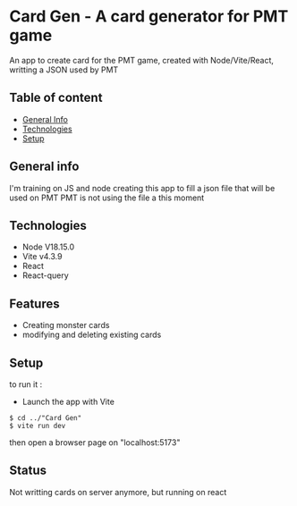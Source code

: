 # Card Gen - A card generator for PMT game

An app to create card for the PMT game, created with Node/Vite/React, writting a JSON used by PMT

## Table of content

- [General Info](#general-info)
- [Technologies](#technologies)
- [Setup](#setup)

## General info

I'm training on JS and node creating this app to fill a json file that will be used on PMT
PMT is not using the file a this moment

## Technologies

- Node V18.15.0
- Vite v4.3.9
- React
- React-query

## Features

- Creating monster cards
- modifying and deleting existing cards

## Setup

to run it :

- Launch the app with Vite

```
$ cd ../"Card Gen"
$ vite run dev
```

then open a browser page on "localhost:5173"

## Status

Not writting cards on server anymore, but running on react
